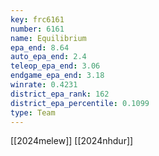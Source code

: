 ```yaml
---
key: frc6161
number: 6161
name: Equilibrium
epa_end: 8.64
auto_epa_end: 2.4
teleop_epa_end: 3.06
endgame_epa_end: 3.18
winrate: 0.4231
district_epa_rank: 162
district_epa_percentile: 0.1099
type: Team
---
```

[[2024melew]]
[[2024nhdur]]
